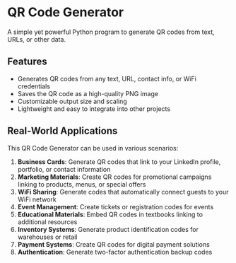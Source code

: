 # QR Code Generator

A simple yet powerful Python program to generate QR codes from text, URLs, or other data.

## **Features**

- Generates QR codes from any text, URL, contact info, or WiFi credentials
- Saves the QR code as a high-quality PNG image
- Customizable output size and scaling
- Lightweight and easy to integrate into other projects

## **Real-World Applications**

This QR Code Generator can be used in various scenarios:

1. **Business Cards**: Generate QR codes that link to your LinkedIn profile, portfolio, or contact information
2. **Marketing Materials**: Create QR codes for promotional campaigns linking to products, menus, or special offers
3. **WiFi Sharing**: Generate codes that automatically connect guests to your WiFi network
4. **Event Management**: Create tickets or registration codes for events
5. **Educational Materials**: Embed QR codes in textbooks linking to additional resources
6. **Inventory Systems**: Generate product identification codes for warehouses or retail
7. **Payment Systems**: Create QR codes for digital payment solutions
8. **Authentication**: Generate two-factor authentication backup codes

